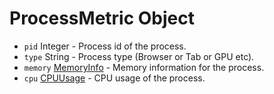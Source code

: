# ProcessMetric Object

- `pid` Integer - Process id of the process.
- `type` String - Process type (Browser or Tab or GPU etc).
- `memory` [MemoryInfo](memory-info.md) - Memory information for the process.
- `cpu` [CPUUsage](cpu-usage.md) - CPU usage of the process.
